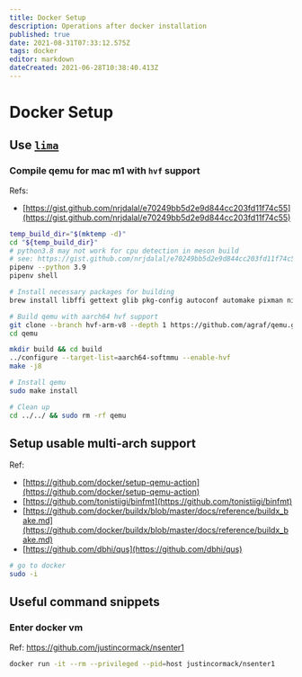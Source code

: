 ```yaml
---
title: Docker Setup
description: Operations after docker installation
published: true
date: 2021-08-31T07:33:12.575Z
tags: docker
editor: markdown
dateCreated: 2021-06-28T10:38:40.413Z
---
```


# Docker Setup

## Use [`lima`](https://github.com/lima-vm/lima)

### Compile qemu for mac m1 with `hvf` support

Refs:
- [https://gist.github.com/nrjdalal/e70249bb5d2e9d844cc203fd11f74c55](https://gist.github.com/nrjdalal/e70249bb5d2e9d844cc203fd11f74c55)

```bash
temp_build_dir="$(mktemp -d)"
cd "${temp_build_dir}"
# python3.8 may not work for cpu detection in meson build
# see: https://gist.github.com/nrjdalal/e70249bb5d2e9d844cc203fd11f74c55#gistcomment-3808885
pipenv --python 3.9
pipenv shell

# Install necessary packages for building
brew install libffi gettext glib pkg-config autoconf automake pixman ninja

# Build qemu with aarch64 hvf support
git clone --branch hvf-arm-v8 --depth 1 https://github.com/agraf/qemu.git
cd qemu

mkdir build && cd build
../configure --target-list=aarch64-softmmu --enable-hvf
make -j8

# Install qemu
sudo make install

# Clean up
cd ../../ && sudo rm -rf qemu
```

## Setup usable multi-arch support

Ref:
- [https://github.com/docker/setup-qemu-action](https://github.com/docker/setup-qemu-action)
- [https://github.com/tonistiigi/binfmt](https://github.com/tonistiigi/binfmt)
- [https://github.com/docker/buildx/blob/master/docs/reference/buildx_bake.md](https://github.com/docker/buildx/blob/master/docs/reference/buildx_bake.md)
- [https://github.com/dbhi/qus](https://github.com/dbhi/qus)

```bash
# go to docker
sudo -i 
```

## Useful command snippets

### Enter docker vm

Ref: https://github.com/justincormack/nsenter1

```bash
docker run -it --rm --privileged --pid=host justincormack/nsenter1
```
